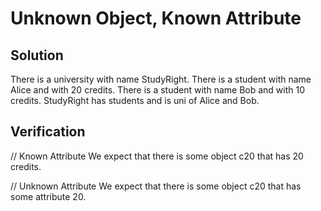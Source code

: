 # Unknown Object, Known Attribute

## Solution

There is a university with name StudyRight.
There is a student with name Alice and with 20 credits.
There is a student with name Bob and with 10 credits.
StudyRight has students and is uni of Alice and Bob.

## Verification


// Known Attribute
We expect that there is some object c20 that has 20 credits.

// Unknown Attribute
We expect that there is some object c20 that has some attribute 20.

